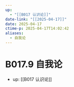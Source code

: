 ```yaml
---
up:
  - "[[B017 认识论]]"
date-link: "[[2025-04-17]]"
date: 2025-04-17
ctime-p: 2025-04-17T14:02:42
aliases:
  - 自我论
---
```


# B017.9 自我论

- up: [[B017 认识论]]
